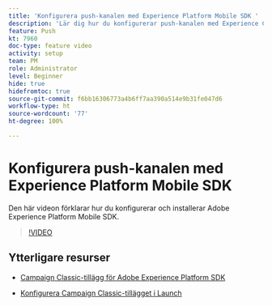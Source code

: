 ```yaml
---
title: 'Konfigurera push-kanalen med Experience Platform Mobile SDK '
description: 'Lär dig hur du konfigurerar push-kanalen med Experience Cloud Mobile SDK. '
feature: Push
kt: 7960
doc-type: feature video
activity: setup
team: PM
role: Administrator
level: Beginner
hide: true
hidefromtoc: true
source-git-commit: f6bb16306773a4b6ff7aa390a514e9b31fe047d6
workflow-type: ht
source-wordcount: '77'
ht-degree: 100%

---
```



# Konfigurera push-kanalen med Experience Platform Mobile SDK

Den här videon förklarar hur du konfigurerar och installerar Adobe Experience Platform Mobile SDK.

>[!VIDEO](https://video.tv.adobe.com/v/27699?quality=12)


## Ytterligare resurser

* [Campaign Classic-tillägg för Adobe Experience Platform SDK](https://helpx-internal.corp.adobe.com/content/help/sv/campaign/kb/acc-aep-extension.html)

* [Konfigurera Campaign Classic-tillägget i Launch](https://aep-sdks.gitbook.io/docs/using-mobile-extensions/adobe-campaignclassic)
